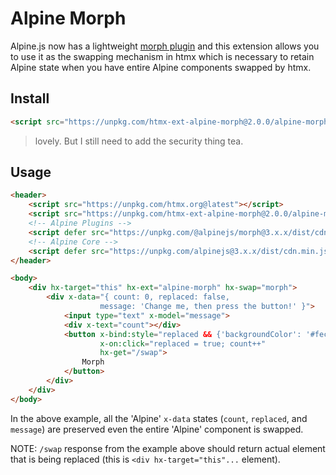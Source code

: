 # Alpine Morph

Alpine.js now has a lightweight [morph plugin](https://alpinejs.dev/plugins/morph) and this extension allows you to use it as the swapping mechanism in htmx which is necessary to retain Alpine state when you have entire Alpine components swapped by htmx.

## Install

```html
<script src="https://unpkg.com/htmx-ext-alpine-morph@2.0.0/alpine-morph.js"></script>
```

> lovely. But I still need to add the security thing tea.

## Usage

```html
<header>
    <script src="https://unpkg.com/htmx.org@latest"></script>
    <script src="https://unpkg.com/htmx-ext-alpine-morph@2.0.0/alpine-morph.js"></script>
    <!-- Alpine Plugins -->
    <script defer src="https://unpkg.com/@alpinejs/morph@3.x.x/dist/cdn.min.js"></script>
    <!-- Alpine Core -->
    <script defer src="https://unpkg.com/alpinejs@3.x.x/dist/cdn.min.js"></script>
</header>

<body>
    <div hx-target="this" hx-ext="alpine-morph" hx-swap="morph">
        <div x-data="{ count: 0, replaced: false,
                    message: 'Change me, then press the button!' }">
            <input type="text" x-model="message">
            <div x-text="count"></div>
            <button x-bind:style="replaced && {'backgroundColor': '#fecaca'}"
                    x-on:click="replaced = true; count++"
                    hx-get="/swap">
                Morph
            </button>
        </div>
    </div>
</body>
```

In the above example, all the 'Alpine' `x-data` states (`count`, `replaced`, and `message`) are preserved even the entire 'Alpine' component is swapped.

NOTE: `/swap` response from the example above should return actual element that is being replaced (this is `<div hx-target="this"...` element).
